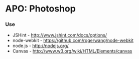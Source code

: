 # APO: Photoshop

### Use

- JSHint - http://www.jshint.com/docs/options/
- node-webkit - https://github.com/rogerwang/node-webkit
- node.js - http://nodejs.org/
- Canvas - http://www.w3.org/wiki/HTML/Elements/canvas
